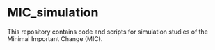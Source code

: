 # MIC_simulation

This repository contains code and scripts for simulation studies of the Minimal Important Change (MIC).
